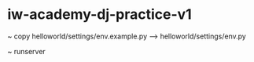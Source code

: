 # iw-academy-dj-practice-v1

~ copy helloworld/settings/env.example.py --> helloworld/settings/env.py

~ runserver
